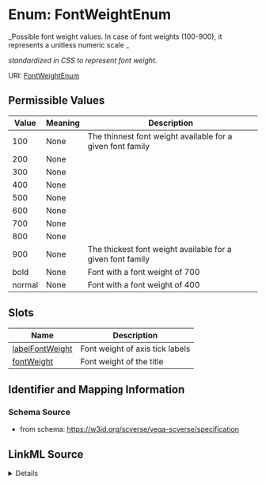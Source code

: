 # Enum: FontWeightEnum 




_Possible font weight values. In case of font weights (100-900), it represents a unitless numeric scale _

_standardized in CSS to represent font weight._



URI: [FontWeightEnum](FontWeightEnum.md)

## Permissible Values

| Value | Meaning | Description |
| --- | --- | --- |
| 100 | None | The thinnest font weight available for a given font family |
| 200 | None |  |
| 300 | None |  |
| 400 | None |  |
| 500 | None |  |
| 600 | None |  |
| 700 | None |  |
| 800 | None |  |
| 900 | None | The thickest font weight available for a given font family |
| bold | None | Font with a font weight of 700 |
| normal | None | Font with a font weight of 400 |




## Slots

| Name | Description |
| ---  | --- |
| [labelFontWeight](labelFontWeight.md) | Font weight of axis tick labels |
| [fontWeight](fontWeight.md) | Font weight of the title |






## Identifier and Mapping Information







### Schema Source


* from schema: https://w3id.org/scverse/vega-scverse/specification






## LinkML Source

<details>
```yaml
name: FontWeightEnum
description: "Possible font weight values. In case of font weights (100-900), it represents\
  \ a unitless numeric scale \nstandardized in CSS to represent font weight."
from_schema: https://w3id.org/scverse/vega-scverse/specification
rank: 1000
permissible_values:
  '100':
    text: '100'
    description: The thinnest font weight available for a given font family.
  '200':
    text: '200'
  '300':
    text: '300'
  '400':
    text: '400'
  '500':
    text: '500'
  '600':
    text: '600'
  '700':
    text: '700'
  '800':
    text: '800'
  '900':
    text: '900'
    description: The thickest font weight available for a given font family.
  bold:
    text: bold
    description: Font with a font weight of 700.
  normal:
    text: normal
    description: Font with a font weight of 400.

```
</details>
